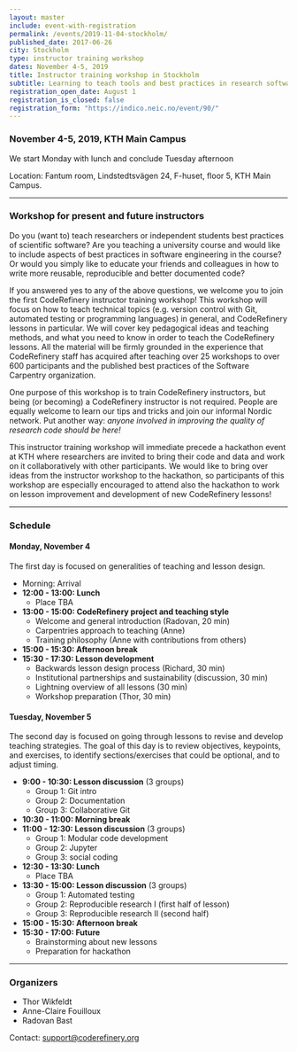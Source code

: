 ```yaml
---
layout: master
include: event-with-registration
permalink: /events/2019-11-04-stockholm/
published_date: 2017-06-26
city: Stockholm
type: instructor training workshop
dates: November 4-5, 2019
title: Instructor training workshop in Stockholm
subtitle: Learning to teach tools and best practices in research software development
registration_open_date: August 1
registration_is_closed: false
registration_form: "https://indico.neic.no/event/90/"
---
```


### November 4-5, 2019, KTH Main Campus

We start Monday with lunch and conclude Tuesday afternoon

Location: Fantum room, Lindstedtsvägen 24, F-huset, floor 5, KTH Main Campus.

---

### Workshop for present and future instructors

Do you (want to) teach researchers or independent students best
practices of scientific software?
Are you teaching a university course and would like to include
aspects of best practices in software engineering in the course?
Or would you simply like to educate your friends and colleagues in
how to write more reusable, reproducible and better documented code?

If you answered yes to any of the above questions, we welcome you to
join the first CodeRefinery instructor training workshop! This workshop
will focus on how to teach technical topics (e.g. version control with
Git, automated testing or programming languages) in general, and
CodeRefinery lessons in particular. We will cover key pedagogical ideas
and teaching methods, and what you need to know in order to teach the
CodeRefinery lessons. All the material will be firmly grounded in the
experience that CodeRefinery staff has acquired after teaching over 25
workshops to over 600 participants and the published best practices of
the Software Carpentry organization.

One purpose of this workshop is to train CodeRefinery instructors, but
being (or becoming) a CodeRefinery instructor is not required.  People
are equally welcome to learn our tips and tricks and join our informal
Nordic network.  Put another way: *anyone involved in improving the
quality of research code should be here!*

This instructor training workshop will immediate precede a hackathon
event at KTH where researchers are invited to bring their code and data
and work on it collaboratively with other participants.
We would like to bring over ideas from the instructor workshop to the
hackathon, so participants of this workshop are especially encouraged
to attend also the hackathon to work on lesson improvement and development
of new CodeRefinery lessons!

---

### Schedule

#### Monday, November 4

The first day is focused on generalities of teaching and lesson design.

- Morning: Arrival
- **12:00 - 13:00: Lunch**
  - Place TBA
- **13:00 - 15:00: CodeRefinery project and teaching style**
  - Welcome and general introduction (Radovan, 20 min)
  - Carpentries approach to teaching (Anne)
  - Training philosophy (Anne with contributions from others)
- **15:00 - 15:30: Afternoon break**
- **15:30 - 17:30: Lesson development**
  - Backwards lesson design process (Richard, 30 min)
  - Institutional partnerships and sustainability (discussion, 30 min)
  - Lightning overview of all lessons (30 min)
  - Workshop preparation (Thor, 30 min)

#### Tuesday, November 5

The second day is focused on going through lessons to revise and develop teaching
strategies. The goal of this day is to review objectives, keypoints, and exercises,
to identify sections/exercises that could be optional, and to adjust timing.

- **9:00 - 10:30: Lesson discussion** (3 groups)
  - Group 1: Git intro
  - Group 2: Documentation
  - Group 3: Collaborative Git
- **10:30 - 11:00: Morning break**
- **11:00 - 12:30: Lesson discussion** (3 groups)
  - Group 1: Modular code development
  - Group 2: Jupyter
  - Group 3: social coding
- **12:30 - 13:30: Lunch**
  - Place TBA
- **13:30 - 15:00: Lesson discussion** (3 groups)
  - Group 1: Automated testing
  - Group 2: Reproducible research I (first half of lesson)
  - Group 3: Reproducible research II (second half)
- **15:00 - 15:30: Afternoon break**
- **15:30 - 17:00: Future**
  - Brainstorming about new lessons
  - Preparation for hackathon

---

### Organizers

- Thor Wikfeldt
- Anne-Claire Fouilloux
- Radovan Bast

Contact: support@coderefinery.org
